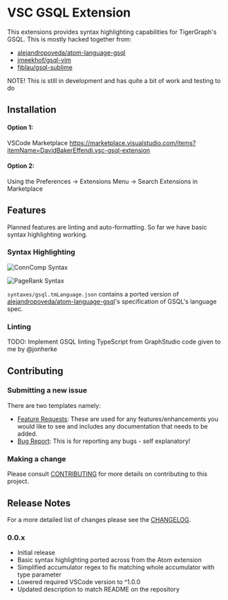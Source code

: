 # VSC GSQL Extension

This extensions provides syntax highlighting capabilities for TigerGraph's GSQL. This is mostly hacked together from:
* [alejandropoveda/atom-language-gsql](https://github.com/alejandropoveda/atom-language-gsql)
* [jmeekhof/gsql-vim](https://github.com/jmeekhof/gsql-vim)
* [fjblau/gsql-sublime](https://github.com/fjblau/gsql-sublime)

NOTE! This is still in development and has quite a bit of work and testing to do

## Installation

#### Option 1:
VSCode Marketplace
https://marketplace.visualstudio.com/items?itemName=DavidBakerEffendi.vsc-gsql-extension

#### Option 2:
Using the Preferences -> Extensions Menu -> Search Extensions in Marketplace

## Features

Planned features are linting and auto-formatting. So far we have basic syntax highlighting working.

### Syntax Highlighting

![ConnComp Syntax](./images/conn_comp_file.png)

![PageRank Syntax](./images/pageRank_file.png)

`syntaxes/gsql.tmLanguage.json` contains a ported version of [alejandropoveda/atom-language-gsql](https://github.com/alejandropoveda/atom-language-gsql)'s specification of GSQL's language spec.

### Linting

TODO: Implement GSQL linting TypeScript from GraphStudio code given to me by @jonherke

## Contributing

### Submitting a new issue

There are two templates namely:
- [Feature Requests](./.github/ISSUE_TEMPLATE/feature_request.md): These are used for any features/enhancements you would like to see and includes any documentation that needs to be added.
- [Bug Report](./.github/ISSUE_TEMPLATE/bug_report.md): This is for reporting any bugs - self explanatory!

### Making a change

Please consult [CONTRIBUTING](./CONTRIBUTING.md) for more details on contributing to this project.

## Release Notes

For a more detailed list of changes please see the [CHANGELOG](./CHANGELOG.md).

### 0.0.x

- Initial release
- Basic syntax highlighting ported across from the Atom extension
- Simplified accumulator regex to fix matching whole accumulator with type parameter
- Lowered required VSCode version to ^1.0.0
- Updated description to match README on the repository